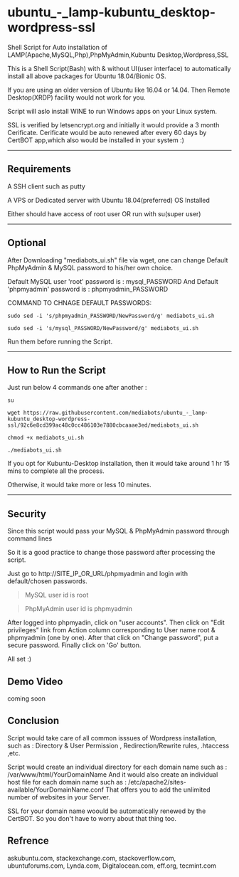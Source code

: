 # ubuntu_-_lamp-kubuntu_desktop-wordpress-ssl
Shell Script for Auto installation of LAMP(Apache,MySQL,Php),PhpMyAdmin,Kubuntu Desktop,Wordpress,SSL

This is a Shell Script(Bash) with & without UI(user interface) to automatically install all above packages for Ubuntu 18.04/Bionic OS.

If you are using an older version of Ubuntu like 16.04 or 14.04.
Then Remote Desktop(XRDP) facility would not work for you.

Script will aslo install WINE to run Windows apps on your Linux system.

SSL is verified by letsencrypt.org and initially it would provide a 3 month Cerificate.
Cerificate would be auto renewed after every 60 days by CertBOT app,which also would be installed in your system :)

---

## Requirements
A SSH client such as putty

A VPS or Dedicated server with Ubuntu 18.04(preferred) OS Installed

Either should have access of root user OR run with su(super user) 

---

## Optional
After Downloading "mediabots_ui.sh" file via wget, one can change Default PhpMyAdmin & MySQL password to his/her own choice.

Default MySQL user 'root' password is : mysql_PASSWORD
And
Default 'phpmyadmin' password is : phpmyadmin_PASSWORD

COMMAND TO CHNAGE DEFAULT PASSWORDS:

`sudo sed -i 's/phpmyadmin_PASSWORD/NewPassword/g' mediabots_ui.sh`

`sudo sed -i 's/mysql_PASSWORD/NewPassword/g' mediabots_ui.sh`

Run them before running the Script.

___

## How to Run the Script

Just run below 4 commands one after another :

`su`

`wget https://raw.githubusercontent.com/mediabots/ubuntu_-_lamp-kubuntu_desktop-wordpress-ssl/92c6e8cd399ac48c0cc486103e7880cbcaaae3ed/mediabots_ui.sh`

`chmod +x mediabots_ui.sh`

`./mediabots_ui.sh`

If you opt for Kubuntu-Desktop installation, then it would take around 1 hr 15 mins to complete all the process.

Otherwise, it would take more or less 10 minutes.

***

## Security
Since this script would pass your MySQL & PhpMyAdmin password through command lines

So it is a good practice to change those password after processing the script.

Just go to http://SITE_IP_OR_URL/phpmyadmin and login with default/chosen passwords.

>MySQL user id is root

>PhpMyAdmin user id is phpmyadmin

After logged into phpmyadin, click on "user accounts". Then click on "Edit privileges" link from Action column corresponding to User name root & phpmyadmin (one by one). After that click on "Change password", put a secure password. Finally click on 'Go' button.

All set :)

## Demo Video
coming soon

## Conclusion

Script would take care of all common isssues of Wordpress installation, such as : Directory & User Permission , Redirection/Rewrite rules, .htaccess ,etc.

Script would create an individual directory for each domain name such as : /var/www/html/YourDomainName
And it would also create an individual host file for each domain name such as : /etc/apache2/sites-available/YourDomainName.conf
That offers you to add the unlimited number of websites in your Server.

SSL for your domain name woould be automatically renewed by the CertBOT. So you don't have to worry about that thing too.

## Refrence

askubuntu.com, stackexchange.com, stackoverflow.com, ubuntuforums.com, Lynda.com, Digitalocean.com,
eff.org, tecmint.com
